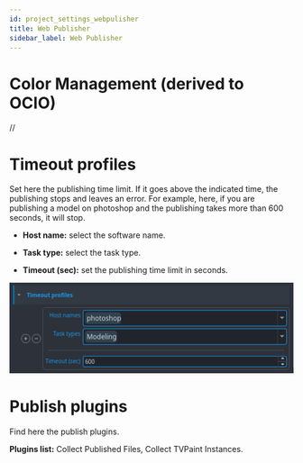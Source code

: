 ```yaml
---
id: project_settings_webpulisher
title: Web Publisher
sidebar_label: Web Publisher
---
```


# Color Management (derived to OCIO)
//

# Timeout profiles

Set here the publishing time limit. If it goes above the indicated time, the publishing stops and leaves an error. For example, here, if you are publishing a model on photoshop and the publishing takes more than 600 seconds, it will stop.

- **Host name:** select the software name.

- **Task type:** select the task type.

- **Timeout (sec):** set the publishing time limit in seconds.

![Timeout profiles](assets/project_settings_webpublisher_timeoutProfiles.png)

# Publish plugins
Find here the publish plugins.

**Plugins list:** Collect Published Files, Collect TVPaint Instances.